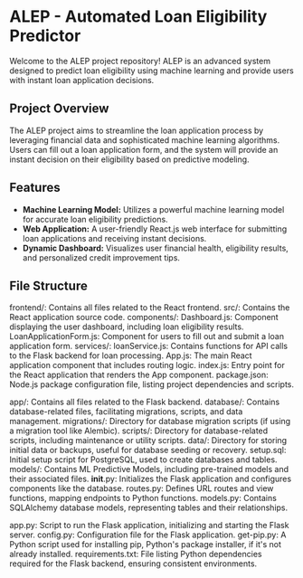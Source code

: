 # ALEP - Automated Loan Eligibility Predictor

Welcome to the ALEP project repository! ALEP is an advanced system designed to predict loan eligibility using machine learning and provide users with instant loan application decisions.

## Project Overview

The ALEP project aims to streamline the loan application process by leveraging financial data and sophisticated machine learning algorithms. Users can fill out a loan application form, and the system will provide an instant decision on their eligibility based on predictive modeling.

## Features

- **Machine Learning Model:** Utilizes a powerful machine learning model for accurate loan eligibility predictions.
- **Web Application:** A user-friendly React.js web interface for submitting loan applications and receiving instant decisions.
- **Dynamic Dashboard:** Visualizes user financial health, eligibility results, and personalized credit improvement tips.


## File Structure

frontend/: Contains all files related to the React frontend.
    src/: Contains the React application source code.
        components/:
            Dashboard.js: Component displaying the user dashboard, including loan eligibility results.
            LoanApplicationForm.js: Component for users to fill out and submit a loan application form.
        services/:
            loanService.js: Contains functions for API calls to the Flask backend for loan processing.
        App.js: The main React application component that includes routing logic.
        index.js: Entry point for the React application that renders the App component.
    package.json: Node.js package configuration file, listing project dependencies and scripts.
    

app/: Contains all files related to the Flask backend.
    database/: Contains database-related files, facilitating migrations, scripts, and data management.
        migrations/: Directory for database migration scripts (if using a migration tool like Alembic).
        scripts/: Directory for database-related scripts, including maintenance or utility scripts.
        data/: Directory for storing initial data or backups, useful for database seeding or recovery.
        setup.sql: Initial setup script for PostgreSQL, used to create databases and tables.
    models/: Contains ML Predictive Models, including pre-trained models and their associated files.
    __init__.py: Initializes the Flask application and configures components like the database.
    routes.py: Defines URL routes and view functions, mapping endpoints to Python functions.
    models.py: Contains SQLAlchemy database models, representing tables and their relationships.
    

app.py: Script to run the Flask application, initializing and starting the Flask server.
config.py: Configuration file for the Flask application.
get-pip.py: A Python script used for installing pip, Python's package installer, if it's not already installed.
requirements.txt: File listing Python dependencies required for the Flask backend, ensuring consistent environments.
